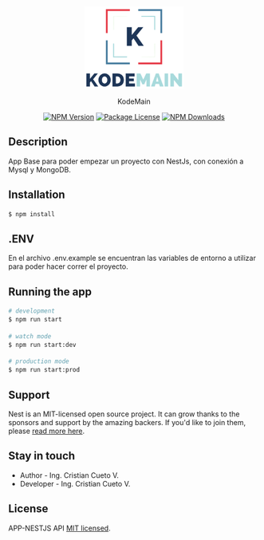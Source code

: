 <p align="center">
  <a href="https://github.com/criscue93" target="blank"><img src="src/img/logo.png" width="200" alt="KodeMain Logo" /></a>
</p>

  <p align="center">KodeMain</p>
    <p align="center">
<a href="https://www.npmjs.com/~nestjscore" target="_blank"><img src="https://img.shields.io/npm/v/@nestjs/core.svg" alt="NPM Version" /></a>
<a href="https://www.npmjs.com/~nestjscore" target="_blank"><img src="https://img.shields.io/npm/l/@nestjs/core.svg" alt="Package License" /></a>
<a href="https://www.npmjs.com/~nestjscore" target="_blank"><img src="https://img.shields.io/npm/dm/@nestjs/common.svg" alt="NPM Downloads" /></a>

## Description

App Base para poder empezar un proyecto con NestJs, con conexión a Mysql y MongoDB.

## Installation

```bash
$ npm install
```

## .ENV

En el archivo .env.example se encuentran las variables de entorno a utilizar para poder hacer correr el proyecto.

## Running the app

```bash
# development
$ npm run start

# watch mode
$ npm run start:dev

# production mode
$ npm run start:prod
```

## Support

Nest is an MIT-licensed open source project. It can grow thanks to the sponsors and support by the amazing backers. If you'd like to join them, please [read more here](https://docs.nestjs.com/support).

## Stay in touch

- Author - Ing. Cristian Cueto V.
- Developer - Ing. Cristian Cueto V.

## License

APP-NESTJS API [MIT licensed](LICENSE).

